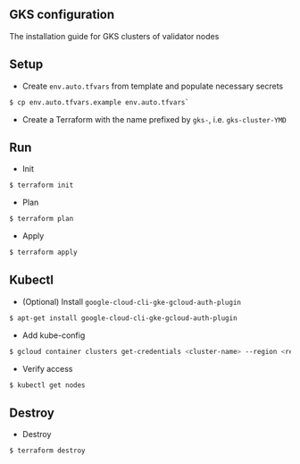## GKS configuration
The installation guide for GKS clusters of validator nodes

## Setup 

- Create `env.auto.tfvars` from template and populate necessary secrets
```sh
$ cp env.auto.tfvars.example env.auto.tfvars`
```

- Create a Terraform with the name prefixed by `gks-`, i.e. `gks-cluster-YMD`

## Run

- Init
```sh
$ terraform init
```

- Plan
```sh
$ terraform plan
```

- Apply
```sh
$ terraform apply
```

## Kubectl

- (Optional) Install `google-cloud-cli-gke-gcloud-auth-plugin`
```sh
$ apt-get install google-cloud-cli-gke-gcloud-auth-plugin
```

- Add kube-config
```sh
$ gcloud container clusters get-credentials <cluster-name> --region <region> --project <PROJECT_ID>
```

- Verify access
```sh
$ kubectl get nodes
```

## Destroy

- Destroy
```sh
$ terraform destroy
```